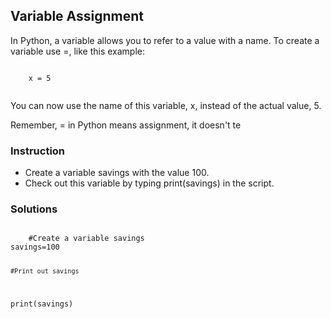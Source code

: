 ## Variable Assignment
In Python, a variable allows you to refer to a value with a name. To create a variable use =, like this example:
<section>
    <pre><code>
    x = 5
    </code></pre>
</section>

You can now use the name of this variable, x, instead of the actual value, 5.

Remember, = in Python means assignment, it doesn't te

### Instruction
- Create a variable savings with the value 100.
- Check out this variable by typing print(savings) in the script.

### Solutions
<section>
    <pre><code>
    #Create a variable savings
savings=100

    #Print out savings
print(savings)
    </code></pre>
</section>